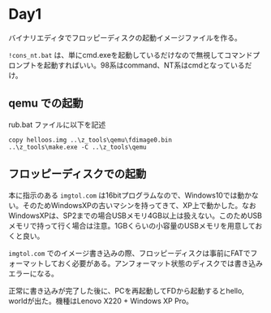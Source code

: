 # Day1

バイナリエディタでフロッピーディスクの起動イメージファイルを作る。

`!cons_nt.bat` は、単にcmd.exeを起動しているだけなので無視してコマンドプロンプトを起動すればいい。98系はcommand、NT系はcmdとなっているだけ。

## qemu での起動

rub.bat ファイルに以下を記述
```
copy helloos.img ..\z_tools\qemu\fdimage0.bin
..\z_tools\make.exe -C ..\z_tools\qemu
```

## フロッピーディスクでの起動

本に指示のある `imgtol.com` は16bitプログラムなので、Windows10では動かない。そのためWindowsXPの古いマシンを持ってきて、XP上で動かした。なおWindowsXPは、SP2までの場合USBメモリ4GB以上は扱えない。このためUSBメモリで持って行く場合は注意。1GBくらいの小容量のUSBメモリを用意しておくと良い。

`imgtol.com` でのイメージ書き込みの際、フロッピーディスクは事前にFATでフォーマットしておく必要がある。アンフォーマット状態のディスクでは書き込みエラーになる。

正常に書き込みが完了した後に、PCを再起動してFDから起動するとhello, worldが出た。機種はLenovo X220 + Windows XP Pro。

